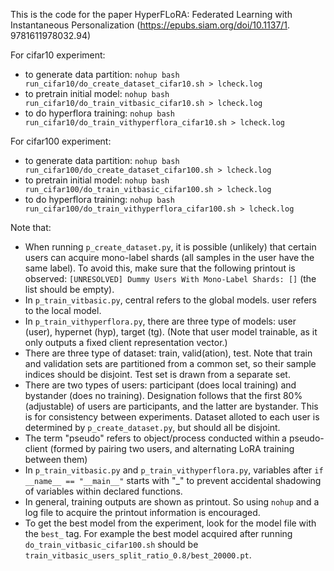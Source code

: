 This is the code for the paper HyperFLoRA: Federated Learning with 
Instantaneous Personalization (https://epubs.siam.org/doi/10.1137/1.
9781611978032.94)

For cifar10 experiment:
- to generate data partition:
    `nohup bash run_cifar10/do_create_dataset_cifar10.sh > lcheck.log`
- to pretrain initial model:
    `nohup bash run_cifar10/do_train_vitbasic_cifar10.sh > lcheck.log`
- to do hyperflora training:
    `nohup bash run_cifar10/do_train_vithyperflora_cifar10.sh > lcheck.log`

For cifar100 experiment:
- to generate data partition:
    `nohup bash run_cifar100/do_create_dataset_cifar100.sh > lcheck.log`
- to pretrain initial model:
    `nohup bash run_cifar100/do_train_vitbasic_cifar100.sh > lcheck.log`
- to do hyperflora training:
    `nohup bash run_cifar100/do_train_vithyperflora_cifar100.sh > lcheck.log`

Note that:
- When running `p_create_dataset.py`, it is possible (unlikely) that certain 
  users can acquire mono-label shards (all samples in the user have the same 
  label). To avoid this, make sure that the following printout is observed: 
  `[UNRESOLVED] Dummy Users With Mono-Label Shards: []` (the list should be 
  empty).
- In `p_train_vitbasic.py`, central refers to the global models. 
  user refers to the local model.
- In `p_train_vithyperflora.py`, there are three type of models: user (user), 
  hypernet (hyp), target (tg). (Note that user model trainable, as it only 
  outputs a fixed client representation vector.)
- There are three type of dataset: train, valid(ation), test. Note that 
  train and validation sets are partitioned from a common set, 
  so their sample indices should be disjoint. Test set is drawn from a 
  separate set.
- There are two types of users: participant (does local training) and 
  bystander (does no training). Designation follows that the first 80% 
  (adjustable) of users are participants, and the latter are bystander. This 
  is for consistency between experiments. Dataset alloted to each user is 
  determined by `p_create_dataset.py`, but should all be disjoint.
- The term "pseudo" refers to object/process conducted within a 
  pseudo-client (formed by pairing two users, and alternating LoRA training 
  between them)
- In `p_train_vitbasic.py` and `p_train_vithyperflora.py`, variables after 
  `if __name__ == "__main__"` starts with "_" to prevent accidental shadowing 
  of variables within declared functions.
- In general, training outputs are shown as printout. So using `nohup` and a 
  log file to acquire the printout information is encouraged.
- To get the best model from the experiment, look for the model file 
  with the `best_` tag. For example the best model acquired after running 
  `do_train_vitbasic_cifar100.sh` should be 
  `train_vitbasic_users_split_ratio_0.8/best_20000.pt`.

